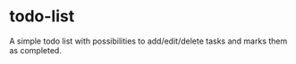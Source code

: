 # todo-list
A simple todo list with possibilities to add/edit/delete tasks and marks them as completed.
